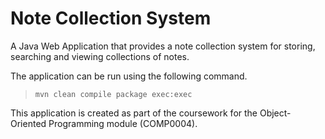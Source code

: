 # Note Collection System

A Java Web Application that provides a note collection system for storing, searching and viewing collections of notes.

The application can be run using the following command.

> ```mvn clean compile package exec:exec```

This application is created as part of the coursework for the Object-Oriented Programming module (COMP0004).